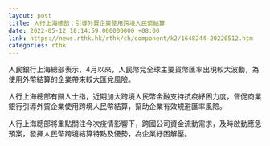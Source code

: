 ```yaml
---
layout: post
title: 人行上海總部：引導外貿企業使用跨境人民幣結算
date: 2022-05-12 18:14:59.000000000 +08:00
link: https://news.rthk.hk/rthk/ch/component/k2/1648244-20220512.htm
categories: rthk
---
```


人民銀行上海總部表示，4月以來，人民幣兌全球主要貨幣匯率出現較大波動，為使用外幣結算的企業帶來較大匯兌風險。

人行上海總部有關人士指，近期加大跨境人民幣金融支持抗疫紓困力度，督促商業銀行引導外貿企業使用跨境人民幣結算，幫助企業有效規避匯率風險。

人行上海總部將重點關注今次疫情影響下，跨國公司資金流動需求，及時啟動應急預案，發揮人民幣跨境結算特點及優勢，為企業紓困解壓。
